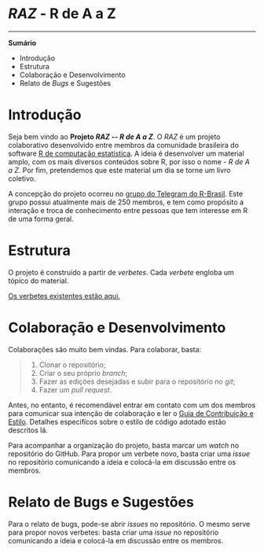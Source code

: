# *RAZ* - R de A a Z #
______________________________________________________________________

**Sumário**

  - Introdução
  - Estrutura
  - Colaboração e Desenvolvimento
  - Relato de *Bugs* e Sugestões


  
# Introdução 

Seja bem vindo ao **Projeto _RAZ -- R de A a Z_**. O *RAZ* é um projeto colaborativo desenvolvido entre membros da comunidade brasileira do software [R de computação estatística](https://www.r-project.org/). A 
ideia é  desenvolver um material amplo, com os mais diversos conteúdos
sobre R, por isso o nome - *R de A a Z*. Por fim, pretendemos que este 
material um dia se torne um livro coletivo. 

A concepção do projeto ocorreu no 
[grupo do Telegram do R-Brasil](t.me/rbrasil). Este grupo possui 
atualmente mais de 250 membros, e tem como propósito a interação e
troca de conhecimento entre pessoas que tem interesse em R de uma forma
geral. 

# Estrutura  

O projeto é construído a partir de *verbetes*. Cada *verbete* engloba um 
tópico do material. 

[Os verbetes existentes estão aqui.]()



# Colaboração e Desenvolvimento 

Colaborações são muito bem vindas. Para colaborar, basta:

  > 1. Clonar o repositório;
  > 2. Criar o seu próprio *branch*;
  > 3. Fazer as edições desejadas e subir para o repositório no *git*;
  > 4. Fazer um *pull request*.
  
Antes, no entanto, é recomendável entrar em contato com um dos membros 
para comunicar sua intenção de colaboração e ler o 
[Guia de Contribuição e Estilo](https://github.com/r-brasil/RAZ/blob/master/CONTRIBUTING.md). 
Detalhes especifícos sobre o estilo 
de código adotado estão descritos lá.

Para acompanhar a organização do projeto, basta marcar um *watch* no
repositório do GitHub. Para propor um verbete novo, basta criar uma
*issue* no repositório comunicando a ideia e colocá-la em discussão
entre os membros. 


# Relato de Bugs e Sugestões 

Para o relato de bugs, pode-se abrir *issues* no repositório. O mesmo 
serve para propor novos verbetes: basta criar uma *issue* no repositório
comunicando a ideia e colocá-la em discussão entre os membros. 
<!------------------------------------------- -->





